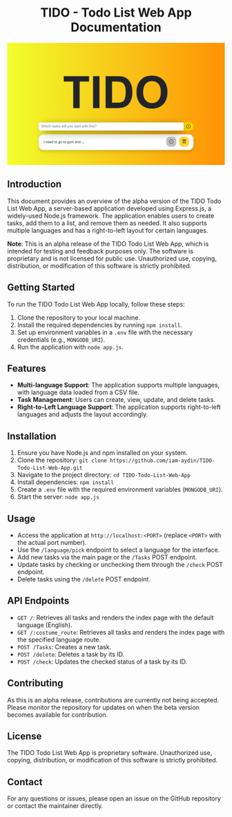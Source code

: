 <div align="center">
<h1> TIDO - Todo List Web App Documentation </h1>
</div>

![Preview](/img/TIDO[1].png)
  
## Introduction

This document provides an overview of the alpha version of the TIDO Todo List Web App, a server-based application developed using Express.js, a widely-used Node.js framework. The application enables users to create tasks, add them to a list, and remove them as needed. It also supports multiple languages and has a right-to-left layout for certain languages.

**Note**: This is an alpha release of the TIDO Todo List Web App, which is intended for testing and feedback purposes only. The software is proprietary and is not licensed for public use. Unauthorized use, copying, distribution, or modification of this software is strictly prohibited.

## Getting Started

To run the TIDO Todo List Web App locally, follow these steps:

1. Clone the repository to your local machine.
2. Install the required dependencies by running `npm install`.
3. Set up environment variables in a `.env` file with the necessary credentials (e.g., `MONGODB_URI`).
4. Run the application with `node app.js`.

## Features

- **Multi-language Support**: The application supports multiple languages, with language data loaded from a CSV file.
- **Task Management**: Users can create, view, update, and delete tasks.
- **Right-to-Left Language Support**: The application supports right-to-left languages and adjusts the layout accordingly.

## Installation

1. Ensure you have Node.js and npm installed on your system.
2. Clone the repository: `git clone https://github.com/iam-aydin/TIDO-Todo-List-Web-App.git`
3. Navigate to the project directory: `cd TIDO-Todo-List-Web-App`
4. Install dependencies: `npm install`
5. Create a `.env` file with the required environment variables (`MONGODB_URI`).
6. Start the server: `node app.js`

## Usage

- Access the application at `http://localhost:<PORT>` (replace `<PORT>` with the actual port number).
- Use the `/language/pick` endpoint to select a language for the interface.
- Add new tasks via the main page or the `/Tasks` POST endpoint.
- Update tasks by checking or unchecking them through the `/check` POST endpoint.
- Delete tasks using the `/delete` POST endpoint.

## API Endpoints

- `GET /`: Retrieves all tasks and renders the index page with the default language (English).
- `GET /:costume_route`: Retrieves all tasks and renders the index page with the specified language route.
- `POST /Tasks`: Creates a new task.
- `POST /delete`: Deletes a task by its ID.
- `POST /check`: Updates the checked status of a task by its ID.

## Contributing

As this is an alpha release, contributions are currently not being accepted. Please monitor the repository for updates on when the beta version becomes available for contribution.

## License

The TIDO Todo List Web App is proprietary software. Unauthorized use, copying, distribution, or modification of this software is strictly prohibited.

## Contact

For any questions or issues, please open an issue on the GitHub repository or contact the maintainer directly.
